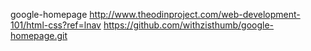 google-homepage
http://www.theodinproject.com/web-development-101/html-css?ref=lnav
https://github.com/withzisthumb/google-homepage.git
